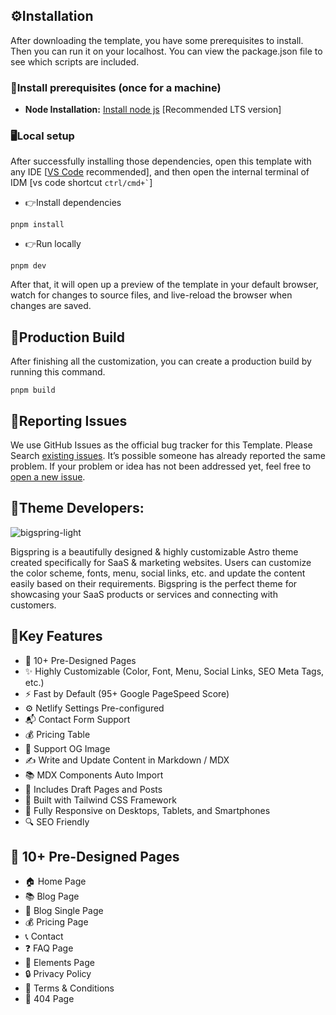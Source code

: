 <!-- installation -->
## ⚙️Installation

After downloading the template, you have some prerequisites to install. Then you can run it on your localhost. You can view the package.json file to see which scripts are included.

### 🔧Install prerequisites (once for a machine)

- **Node Installation:** [Install node js](https://nodejs.org/en/download/) [Recommended LTS version]

### 🖥️Local setup

After successfully installing those dependencies, open this template with any IDE [[VS Code](https://code.visualstudio.com/) recommended], and then open the internal terminal of IDM [vs code shortcut <code>ctrl/cmd+\`</code>]

- 👉Install dependencies

```
pnpm install
```

- 👉Run locally

```
pnpm dev
```

After that, it will open up a preview of the template in your default browser, watch for changes to source files, and live-reload the browser when changes are saved.

## 🔨Production Build

After finishing all the customization, you can create a production build by running this command.

```
pnpm build
```

<!-- reporting issue -->
## 🐞Reporting Issues

We use GitHub Issues as the official bug tracker for this Template. Please Search [existing issues](https://github.com/themefisher/bigspring-light-astro/issues). It’s possible someone has already reported the same problem.
If your problem or idea has not been addressed yet, feel free to [open a new issue](https://github.com/themefisher/bigspring-light-astro/issues).

<!-- licence -->
## 📄Theme Developers:

![bigspring-light](https://demo.gethugothemes.com/thumbnails/bigspring-light.png)

Bigspring is a beautifully designed & highly customizable Astro theme created specifically for SaaS & marketing websites.  Users can customize the color scheme, fonts, menu, social links,  etc. and update the content easily based on their requirements. Bigspring is the perfect theme for showcasing your SaaS products or services and connecting with customers.

## 🔑Key Features

- 📄 10+ Pre-Designed Pages
- ✨ Highly Customizable (Color, Font, Menu, Social Links, SEO Meta Tags, etc.)
- ⚡ Fast by Default (95+ Google PageSpeed Score)
- ⚙️ Netlify Settings Pre-configured
- 📬 Contact Form Support
- 💰 Pricing Table
- 🌅 Support OG Image
- ✍️ Write and Update Content in Markdown / MDX
- 📚 MDX Components Auto Import
- 📝 Includes Draft Pages and Posts
- 🚀 Built with Tailwind CSS Framework
- 📱 Fully Responsive on Desktops, Tablets, and Smartphones
- 🔍 SEO Friendly

## 📄 10+ Pre-Designed Pages

- 🏠 Home Page
- 📚 Blog Page
- 📝 Blog Single Page
- 💰 Pricing Page
- 📞 Contact
- ❓ FAQ Page
- 🎨 Elements Page
- 🔒 Privacy Policy
- 📜 Terms & Conditions
- 🚧 404 Page